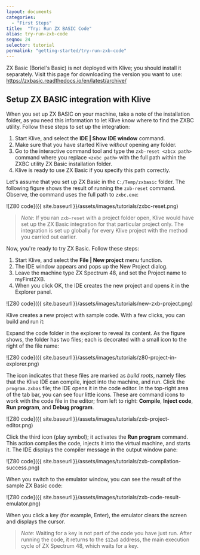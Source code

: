 ```yaml
---
layout: documents
categories: 
  - "First Steps"
title:  "Try: Run ZX BASIC Code"
alias: try-run-zxb-code
seqno: 24
selector: tutorial
permalink: "getting-started/try-run-zxb-code"
---
```


ZX Basic (Boriel's Basic) is not deployed with Klive; you should install it separately. Visit this page for downloading the version you want to use:
https://zxbasic.readthedocs.io/en/latest/archive/

## Setup ZX BASIC integration with Klive

When you set up ZX BASIC on your machine, take a note of the installation folder, as you need this information to let Klive know where to find the ZXBC utility.
Follow these steps to set up the integration:
1. Start Klive, and select the **IDE \| Show IDE window** command.
2. Make sure that you have started Klive *without* opening any folder.
3. Go to the interactive command tool and type the `zxb-reset <zbcx path>` command where you replace `<zxbc path>` with the full path within the ZXBC utility ZX Basic installation folder.
4. Klive is ready to use ZX Basic if you specify this path correctly.

Let's assume that you set up ZX Basic in the `C:/Temp/zxbasic` folder. The following figure shows the result of running the `zxb-reset` command. Observe, the command uses the full path to `zxbc.exe`:

![Z80 code]({{ site.baseurl }}/assets/images/tutorials/zxbc-reset.png)

> *Note*: If you ran `zxb-reset` with a project folder open, Klive would have set up the ZX Basic integration for that particular project only. The integration is set up globally for every Klive project with the method you carried out earlier.

Now, you're ready to try ZX Basic. Follow these steps:

1. Start Klive, and select the **File \| New project** menu function.
2. The IDE window appears and pops up the New Project dialog.
3. Leave the machine type ZX Spectrum 48, and set the Project name to myFirstZXB.
4. When you click OK, the IDE creates the new project and opens it in the Explorer panel.

![Z80 code]({{ site.baseurl }}/assets/images/tutorials/new-zxb-project.png)

Klive creates a new project with sample code. With a few clicks, you can build and run it:

Expand the code folder in the explorer to reveal its content. As the figure shows, the folder has two files; each is decorated with a small icon to the right of the file name:

![Z80 code]({{ site.baseurl }}/assets/images/tutorials/z80-project-in-explorer.png)

The icon indicates that these files are marked as *build roots*, namely files that the Klive IDE can compile, inject into the machine, and run.
Click the `program.zxbas` file; the IDE opens it in the code editor. In the top-right area of the tab bar, you can see four little icons. These are command icons to work with the code file in the editor; from left to right: **Compile**, **Inject code**, **Run program**, and **Debug program**.

![Z80 code]({{ site.baseurl }}/assets/images/tutorials/zxb-project-editor.png)

Click the third icon (play symbol); it activates the **Run program** command. This action compiles the code, injects it into the virtual machine, and starts it. The IDE displays the compiler message in the output window pane:

![Z80 code]({{ site.baseurl }}/assets/images/tutorials/zxb-compilation-success.png)

When you switch to the emulator window, you can see the result of the sample ZX Basic code:

![Z80 code]({{ site.baseurl }}/assets/images/tutorials/zxb-code-result-emulator.png)

When you click a key (for example, Enter), the emulator clears the screen and displays the cursor.

> *Note*: Waiting for a key is not part of the code you have just run. After running the code, it returns to the `$12a9` address, the main execution cycle of ZX Spectrum 48, which waits for a key.



